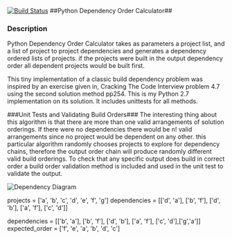 
[![Build Status](https://travis-ci.org/jayventi/pydepordcalc.svg?branch=master)](https://travis-ci.org/jayventi/pydepordcalc)
##Python Dependency Order Calculator##

### Description ###
Python Dependency Order Calculator takes as parameters a project list, and a list of project to project dependencies and generates a dependency ordered lists of projects. if the projects were built in the output dependency order all dependent projects would be built first.

This tiny implementation of a classic build dependency problem was inspired by an exercise given in, Cracking The Code Interview problem 4.7 using the second solution method pp254. This is my Python 2.7 implementation on its solution. It includes unittests for all methods. 

###Unit Tests and Validating  Build Orders###
The interesting thing about this algorithm is that there are more than one valid arrangements of solution orderings. If there were no dependencies there would be n! valid arrangements since no project would be dependent on any other. this particular algorithm randomly chooses projects to explore for dependency chains, therefore the output order chain will produce randomly different valid build orderings. To check that any specific output does build in correct order a build order validation  method is included and used in the unit test to validate the output.

![Dependency Diagram](https://raw.github.com/jayventi/pydepordcalc/dependency_diagram_1.png)

projects = ['a', 'b', 'c', 'd', 'e', 'f', 'g']
dependencies = [['d', 'a'], ['b', 'f'], ['d', 'b'], ['a', 'f'], ['c', 'd']]

dependencies = [['b', 'a'], ['b', 'f'], ['d', 'b'], ['a', 'f'], ['c', 'd'],['g','a']]
expected_order = ['f', 'e', 'a', 'b', 'd', 'c']
